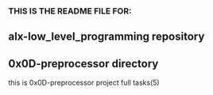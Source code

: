 ### THIS IS THE README FILE FOR:
## alx-low_level_programming repository
## 0x0D-preprocessor directory
this is 0x0D-preprocessor project full tasks(5)
